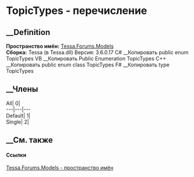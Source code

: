 # TopicTypes - перечисление
##  __Definition
 **Пространство имён:** [Tessa.Forums.Models](N_Tessa_Forums_Models.htm)  
 **Сборка:** Tessa (в Tessa.dll) Версия: 3.6.0.17
C# __Копировать
     public enum TopicTypes
VB __Копировать
     Public Enumeration TopicTypes
C++ __Копировать
     public enum class TopicTypes
F# __Копировать
     type TopicTypes
##  __Члены
All| 0|  
---|---|---  
Default| 1|  
Single| 2|  
## __См. также
#### Ссылки
[Tessa.Forums.Models - пространство имён](N_Tessa_Forums_Models.htm)
